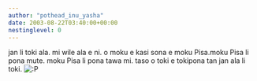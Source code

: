 ```yaml
---
author: "pothead_inu_yasha"
date: 2003-08-22T03:40:00+00:00
nestinglevel: 0
---
```

jan li toki ala. mi wile ala e ni. o moku e kasi sona e moku Pisa.moku Pisa li pona mute. moku Pisa li pona tawa mi. taso o toki e tokipona tan jan ala li toki. ![:P](images/smilies/icon_razz.gif "Razz")